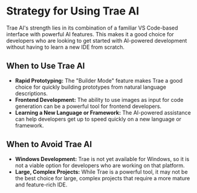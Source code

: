 # Strategy for Using Trae AI

Trae AI's strength lies in its combination of a familiar VS Code-based interface with powerful AI features. This makes it a good choice for developers who are looking to get started with AI-powered development without having to learn a new IDE from scratch.

## When to Use Trae AI

*   **Rapid Prototyping:** The "Builder Mode" feature makes Trae a good choice for quickly building prototypes from natural language descriptions.
*   **Frontend Development:** The ability to use images as input for code generation can be a powerful tool for frontend developers.
*   **Learning a New Language or Framework:** The AI-powered assistance can help developers get up to speed quickly on a new language or framework.

## When to Avoid Trae AI

*   **Windows Development:** Trae is not yet available for Windows, so it is not a viable option for developers who are working on that platform.
*   **Large, Complex Projects:** While Trae is a powerful tool, it may not be the best choice for large, complex projects that require a more mature and feature-rich IDE.
